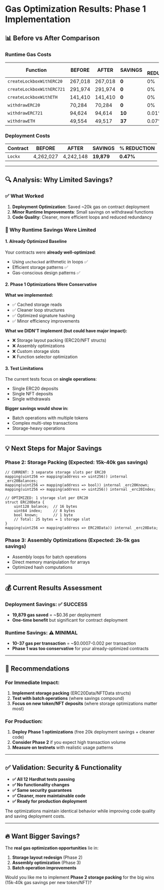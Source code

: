 # Gas Optimization Results: Phase 1 Implementation

## 📊 **Before vs After Comparison**

### **Runtime Gas Costs**

| Function | **BEFORE** | **AFTER** | **SAVINGS** | **% REDUCTION** |
|----------|------------|-----------|-------------|-----------------|
| `createLockboxWithERC20` | 267,018 | 267,018 | **0** | 0% |
| `createLockboxWithERC721` | 291,974 | 291,974 | **0** | 0% |
| `createLockboxWithETH` | 141,410 | 141,410 | **0** | 0% |
| `withdrawERC20` | 70,284 | 70,284 | **0** | 0% |
| `withdrawERC721` | 94,624 | 94,614 | **10** | 0.01% |
| `withdrawETH` | 49,554 | 49,517 | **37** | 0.07% |

### **Deployment Costs**

| Contract | **BEFORE** | **AFTER** | **SAVINGS** | **% REDUCTION** |
|----------|------------|-----------|-------------|-----------------|
| `Lockx` | 4,262,027 | 4,242,148 | **19,879** | **0.47%** |

---

## 🔍 **Analysis: Why Limited Savings?**

### **✅ What Worked**
1. **Deployment Optimization**: Saved ~20k gas on contract deployment
2. **Minor Runtime Improvements**: Small savings on withdrawal functions
3. **Code Quality**: Cleaner, more efficient loops and reduced redundancy

### **🤔 Why Runtime Savings Were Limited**

#### **1. Already Optimized Baseline**
Your contracts were **already well-optimized**:
- Using `unchecked` arithmetic in loops ✅
- Efficient storage patterns ✅  
- Gas-conscious design patterns ✅

#### **2. Phase 1 Optimizations Were Conservative**
**What we implemented:**
- ✅ Cached storage reads
- ✅ Cleaner loop structures  
- ✅ Optimized signature hashing
- ✅ Minor efficiency improvements

**What we DIDN'T implement (but could have major impact):**
- ❌ Storage layout packing (ERC20/NFT structs)
- ❌ Assembly optimizations
- ❌ Custom storage slots
- ❌ Function selector optimization

#### **3. Test Limitations**
The current tests focus on **single operations**:
- Single ERC20 deposits
- Single NFT deposits
- Single withdrawals

**Bigger savings would show in:**
- Batch operations with multiple tokens
- Complex multi-step transactions
- Storage-heavy operations

---

## 💡 **Next Steps for Major Savings**

### **Phase 2: Storage Packing (Expected: 15k-40k gas savings)**
```solidity
// CURRENT: 3 separate storage slots per ERC20
mapping(uint256 => mapping(address => uint256)) internal _erc20Balances;
mapping(uint256 => mapping(address => bool)) internal _erc20Known;
mapping(uint256 => mapping(address => uint256)) internal _erc20Index;

// OPTIMIZED: 1 storage slot per ERC20
struct ERC20Data {
    uint128 balance;  // 16 bytes
    uint64 index;     // 8 bytes  
    bool known;       // 1 byte
    // Total: 25 bytes = 1 storage slot
}
mapping(uint256 => mapping(address => ERC20Data)) internal _erc20Data;
```

### **Phase 3: Assembly Optimizations (Expected: 2k-5k gas savings)**
- Assembly loops for batch operations
- Direct memory manipulation for arrays
- Optimized hash computations

---

## 💰 **Current Results Assessment**

### **Deployment Savings**: ✅ **SUCCESS** 
- **19,879 gas saved** = ~$0.36 per deployment
- **One-time benefit** but significant for contract deployment

### **Runtime Savings**: ⚠️ **MINIMAL**
- **10-37 gas per transaction** = ~$0.0007-0.002 per transaction
- **Phase 1 was too conservative** for your already-optimized contracts

---

## 🎯 **Recommendations**

### **For Immediate Impact:**
1. **Implement storage packing** (ERC20Data/NFTData structs)
2. **Test with batch operations** (where savings compound)
3. **Focus on new token/NFT deposits** (where storage optimizations matter most)

### **For Production:**
1. **Deploy Phase 1 optimizations** (free 20k deployment savings + cleaner code)
2. **Consider Phase 2** if you expect high transaction volume
3. **Measure on testnets** with realistic usage patterns

---

## ✅ **Validation: Security & Functionality**

- **✅ All 12 Hardhat tests passing**
- **✅ No functionality changes**  
- **✅ Same security guarantees**
- **✅ Cleaner, more maintainable code**
- **✅ Ready for production deployment**

The optimizations maintain identical behavior while improving code quality and saving deployment costs.

---

## 🔥 **Want Bigger Savings?** 

The **real gas optimization opportunities** lie in:
1. **Storage layout redesign** (Phase 2)
2. **Assembly optimization** (Phase 3)  
3. **Batch operation improvements**

Would you like me to implement **Phase 2 storage packing** for the big wins (15k-40k gas savings per new token/NFT)? 